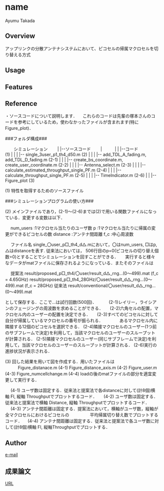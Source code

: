 # name

Ayumu Takada

## Overview

アップリンクの分散アンテナシステムにおいて、ピコセルの帰属マクロセルを切り替える方式

## Usage

## Features

## Reference

・ソースコードについて説明します．
　これらのコードは先輩の塚本さんのコードを参考にしているため，使わなかったファイルが含まれます(特にFigure_plot)．

 ###フォルダ構成###

　　シミュレーション
　　|
    |--ソースコード
　　|　　　|
    |      |--コード　　　　　　　　　　　　　　　　　　　　　　　　　　　　　　　　　　　　　　(1)
    |	        |
    |           |-- single_3user_p1_th4_d50.m							(2)
    |                          |
    |                          |-- add_TDL_A_fading.m, add_TDL_D_fading.m                       (2-1)
    |                          |
    |                          |-- create_bs_coordinate.m, create_user_coordinate.m             (2-2)
    |                          |
    |                          |-- Antenna_select.m                                             (2-3)
    |                          |
    |                          |-- calculate_estimated_throughput_single_PF.m                   (2-4)
    |                          |
    |                          |-- calculate_throughput_single_PF.m                             (2-5)
    |                          |
    |                          |-- TimeIndicator.m                                              (2-6)
    |
    |
    |-- Figure_plot     (3)    
          


(1) 特性を取得するためのソースファイル



###シミュレーションプログラムの使い方###

(2) メインファイルであり，(2-1)～(2-6)までは(2)で用いる関数ファイルになっている．変更する変数は以下．

　   num_users :1マクロセル当たりのユーザ数
     p         :1マクロセル当たりに帰属の変更ができるピコセルの数
     distance  :アンテナ間距離
     f_c       :中心周波数
     

　 ファイル名 single_〇user_p□_th4_d△.mにおいて，〇はnum_users, □はp, △はdistanceを表す. 従来法においては，
   506行目のp=0(ピコセルの切り替え個数=0)とすることでシミュレーションを回すことができる．
　 実行すると様々なデータがmatファイルに保存されるようになっている．またそのファイルは

　   提案法 result/proposed_p□_th4/〇user/result_d△_rng...(0～499).mat (f_c = 4.65GHz)
            result/proposed_p□_th4_28GHz/〇user/result_d△_rng...(0～499).mat (f_c = 28GHz)
     従来法 result/conventional/〇user/result_d△_rng...(0～499).mat

   として保存する．ここで...は試行回数(500回)．
　
　 (2-1)レイリー，ライシアンのフェージングの周波数を求めることができる．
　 (2-2)六角セルの配置，マクロセル内のユーザーの配置を決定できる．
　 (2-3)すべてのピコセルに対して自分が帰属しているマクロセルの番号が振られる．
　 　　 あるマクロセル内に隣接する12個のピコセルを選択できる．
   (2-4)隣接マクロセルのユーザー(1つ前のサブフレームで決定)を利用して，当該マクロセルのユーザーのスループットが計算される．
   (2-5)隣接マクロセルのユーザー(同じサブフレームで決定)を利用して，当該マクロセルのユーザーのスループットが計算される．
   (2-6)実行の進捗状況が表示される．


(3) 回した結果を用いて図を作成する．用いたファイルは
　　　Figure_distanace.m       (4-1)
      Figure_distance_axis.m   (4-2)
      Figure_user.m            (4-3)
      Figure_numcellchange.m   (4-4)
    loadの後のmatファイルの部分を適宜変更して実行する．

　  (4-1) ユーザ数は固定する．従来法と提案法で各distanceに対して(計8個)横軸 FI, 縦軸 Throughputでプロットするコード．
　  (4-2) ユーザ数は固定する．従来法と提案法で横軸 Distance, 縦軸 Throughputでプロットするコード．
　  (4-3) アンテナ間距離は固定する．提案法において，横軸がユーザ数，縦軸が全マクロセルにおけるピコセルの
　 　　　 平均帰属切り替え数でプロットするコード．
  　(4-4) アンテナ間距離は固定する．従来法と提案法で各ユーザ数に対して(計8個)横軸 FI, 縦軸Throughputでプロットする．

## Author

[e-mail](an6.0102@gmail.com)

## 成果論文

[URL](https://ieeexplore.ieee.org/document/10767918)
